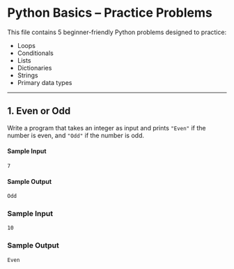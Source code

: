 # Python Basics – Practice Problems

This file contains 5 beginner-friendly Python problems designed to practice:
- Loops  
- Conditionals  
- Lists  
- Dictionaries  
- Strings  
- Primary data types  

---

## 1. Even or Odd
Write a program that takes an integer as input and prints `"Even"` if the number is even, and `"Odd"` if the number is odd.

#### Sample Input
```
7
```

#### Sample Output
```
Odd
```

### Sample Input
```
10
```

### Sample Output
```
Even
```

